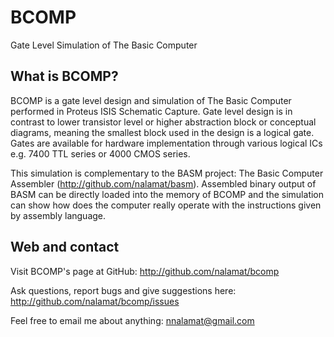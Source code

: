 # BCOMP

Gate Level Simulation of The Basic Computer


## What is BCOMP?

BCOMP is a gate level design and simulation of The Basic Computer performed in
Proteus ISIS Schematic Capture. Gate level design is in contrast to lower
transistor level or higher abstraction block or conceptual diagrams, meaning
the smallest block used in the design is a logical gate. Gates are available
for hardware implementation through various logical ICs e.g. 7400 TTL series or
4000 CMOS series.

This simulation is complementary to the BASM project: The Basic Computer
Assembler (http://github.com/nalamat/basm). Assembled binary output of BASM can
be directly loaded into the memory of BCOMP and the simulation can show how
does the computer really operate with the instructions given by assembly
language.


## Web and contact

Visit BCOMP's page at GitHub:
    http://github.com/nalamat/bcomp

Ask questions, report bugs and give suggestions here:
    http://github.com/nalamat/bcomp/issues

Feel free to email me about anything:
    nnalamat@gmail.com